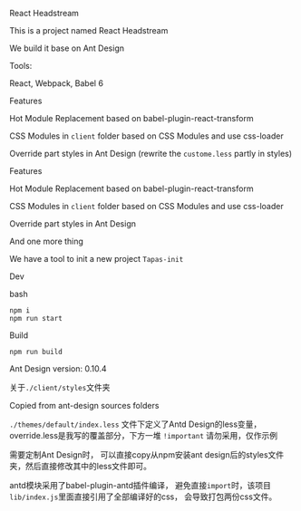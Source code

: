 React Headstream

This is a project named React Headstream

We build it base on Ant Design

Tools:

React, Webpack, Babel 6

Features

Hot Module Replacement based on babel-plugin-react-transform

CSS Modules in ` client ` folder based on CSS Modules and use css-loader

Override part styles in Ant Design (rewrite the `custome.less` partly in styles)

Features

Hot Module Replacement based on babel-plugin-react-transform

CSS Modules in ` client ` folder based on CSS Modules and use css-loader

Override part styles in Ant Design

And one more thing

We have a tool to init a new project ` Tapas-init `

Dev

bash
```
npm i
npm run start
```

Build
```
npm run build
```

Ant Design version: 0.10.4

关于`./client/styles`文件夹

Copied from ant-design sources folders

`./themes/default/index.less` 文件下定义了Antd Design的less变量，
override.less是我写的覆盖部分，下方一堆 `!important` 请勿采用，仅作示例

需要定制Ant Design时，
可以直接copy从npm安装ant design后的styles文件夹，然后直接修改其中的less文件即可。

antd模块采用了babel-plugin-antd插件编译，
避免直接`import`时，该项目`lib/index.js`里面直接引用了全部编译好的css，
会导致打包两份css文件。
